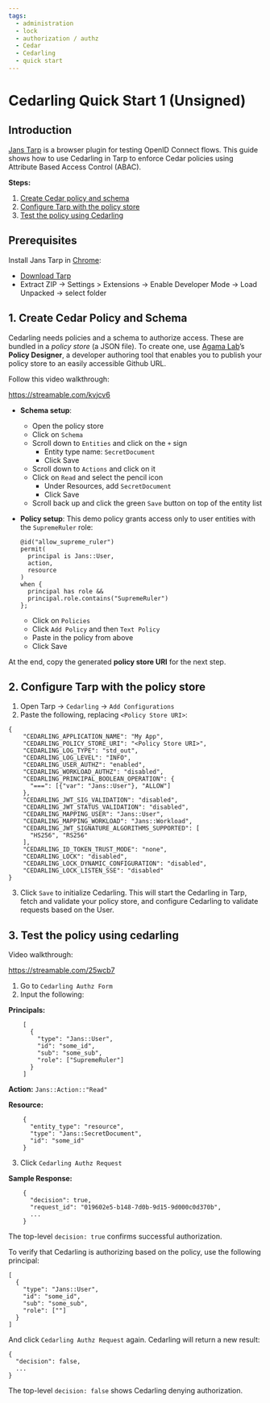 ```yaml
---
tags:
  - administration
  - lock
  - authorization / authz
  - Cedar
  - Cedarling
  - quick start
---
```


# Cedarling Quick Start 1 (Unsigned)

## Introduction

[Jans Tarp](../../demos/jans-tarp) is a browser plugin for testing OpenID Connect flows. This guide shows how to use Cedarling in Tarp to enforce Cedar policies using Attribute Based Access Control (ABAC).

**Steps:**

1. [Create Cedar policy and schema](#create-cedar-policy-and-schema)
2. [Configure Tarp with the policy store](#configure-tarp-with-the-policy-store)
3. [Test the policy using Cedarling](#test-the-policy-using-cedarling)

## Prerequisites

Install Jans Tarp in [Chrome](https://www.google.com/chrome/index.html):

* [Download Tarp](https://github.com/JanssenProject/jans/releases/download/nightly/demo-jans-tarp-chrome-nightly.zip)
* Extract ZIP → Settings > Extensions → Enable Developer Mode → Load Unpacked → select folder

## 1. Create Cedar Policy and Schema

Cedarling needs policies and a schema to authorize access. These are bundled in a *policy store* (a JSON file). To create one, use [Agama Lab](https://cloud.gluu.org/agama-lab)’s **Policy Designer**, a developer authoring tool that enables you to publish your policy store to an easily accessible Github URL. 

Follow this video walkthrough:

https://streamable.com/kvjcv6

- **Schema setup**:
  - Open the policy store
  - Click on `Schema`
  - Scroll down to `Entities` and click on the `+` sign
    - Entity type name: `SecretDocument`
    - Click Save
  - Scroll down to `Actions` and click on it  
  - Click on `Read` and select the pencil icon
    - Under Resources, add `SecretDocument`
    - Click Save
  - Scroll back up and click the green `Save` button on top of the entity list
- **Policy setup**:
  This demo policy grants access only to user entities with the `SupremeRuler` role:
  
  ```
  @id("allow_supreme_ruler")
  permit(
    principal is Jans::User,
    action,
    resource
  )
  when {
    principal has role &&
    principal.role.contains("SupremeRuler")
  };
  ```
  - Click on `Policies`
  - Click `Add Policy` and then `Text Policy`
  - Paste in the policy from above
  - Click Save

At the end, copy the generated **policy store URI** for the next step.

## 2. Configure Tarp with the policy store 

1. Open Tarp → `Cedarling` → `Add Configurations`
2. Paste the following, replacing `<Policy Store URI>`:

  ```
  {
      "CEDARLING_APPLICATION_NAME": "My App",
      "CEDARLING_POLICY_STORE_URI": "<Policy Store URI>",
      "CEDARLING_LOG_TYPE": "std_out",
      "CEDARLING_LOG_LEVEL": "INFO",
      "CEDARLING_USER_AUTHZ": "enabled",
      "CEDARLING_WORKLOAD_AUTHZ": "disabled",
      "CEDARLING_PRINCIPAL_BOOLEAN_OPERATION": {
        "===": [{"var": "Jans::User"}, "ALLOW"]
      },
      "CEDARLING_JWT_SIG_VALIDATION": "disabled",
      "CEDARLING_JWT_STATUS_VALIDATION": "disabled",
      "CEDARLING_MAPPING_USER": "Jans::User",
      "CEDARLING_MAPPING_WORKLOAD": "Jans::Workload",
      "CEDARLING_JWT_SIGNATURE_ALGORITHMS_SUPPORTED": [
        "HS256", "RS256"
      ],
      "CEDARLING_ID_TOKEN_TRUST_MODE": "none",
      "CEDARLING_LOCK": "disabled",
      "CEDARLING_LOCK_DYNAMIC_CONFIGURATION": "disabled",
      "CEDARLING_LOCK_LISTEN_SSE": "disabled"
  }
  ```

3. Click `Save` to initialize Cedarling. This will start the Cedarling in Tarp, fetch and validate your policy store, and configure Cedarling to validate requests based on the User. 

## 3. Test the policy using cedarling 

Video walkthrough:

https://streamable.com/25wcb7

1. Go to `Cedarling Authz Form`
2. Input the following:

**Principals:**

```
    [
      {
        "type": "Jans::User",
        "id": "some_id",
        "sub": "some_sub",
        "role": ["SupremeRuler"]
      }
    ]
```

**Action:** `Jans::Action::"Read"`

**Resource:**

```
    {
      "entity_type": "resource",
      "type": "Jans::SecretDocument",
      "id": "some_id"
    }
```

3. Click `Cedarling Authz Request`

**Sample Response:**

```
    {
      "decision": true,
      "request_id": "019602e5-b148-7d0b-9d15-9d000c0d370b",
      ...
    }
```

The top-level `decision: true` confirms successful authorization.

To verify that Cedarling is authorizing based on the policy, use the following principal:

```
[
  {
    "type": "Jans::User",
    "id": "some_id",
    "sub": "some_sub",
    "role": [""]
  }
]
```
And click `Cedarling Authz Request` again. Cedarling will return a new result:

```
{
  "decision": false,
  ...
}
```

The top-level `decision: false` shows Cedarling denying authorization. 
